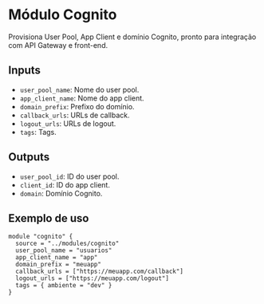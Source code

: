 # Módulo Cognito

Provisiona User Pool, App Client e domínio Cognito, pronto para integração com API Gateway e front-end.

## Inputs
- `user_pool_name`: Nome do user pool.
- `app_client_name`: Nome do app client.
- `domain_prefix`: Prefixo do domínio.
- `callback_urls`: URLs de callback.
- `logout_urls`: URLs de logout.
- `tags`: Tags.

## Outputs
- `user_pool_id`: ID do user pool.
- `client_id`: ID do app client.
- `domain`: Domínio Cognito.

## Exemplo de uso
```hcl
module "cognito" {
  source = "../modules/cognito"
  user_pool_name = "usuarios"
  app_client_name = "app"
  domain_prefix = "meuapp"
  callback_urls = ["https://meuapp.com/callback"]
  logout_urls = ["https://meuapp.com/logout"]
  tags = { ambiente = "dev" }
}
```

